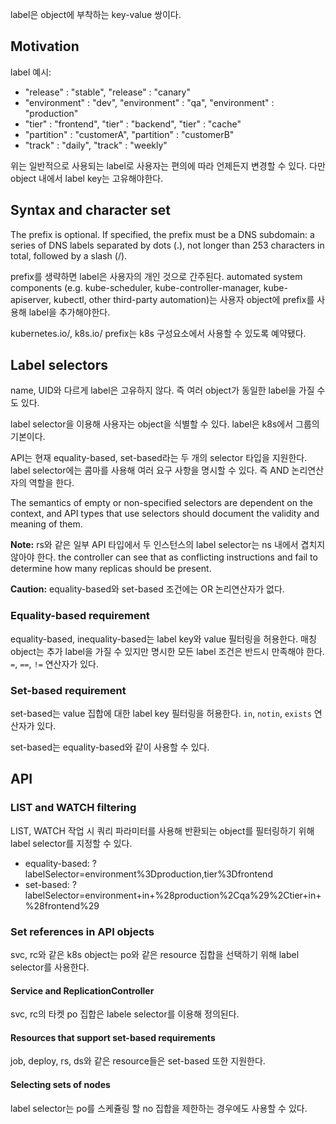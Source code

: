 label은 object에 부착하는 key-value 쌍이다.

## Motivation
label 예시:

- "release" : "stable", "release" : "canary"
- "environment" : "dev", "environment" : "qa", "environment" : "production"
- "tier" : "frontend", "tier" : "backend", "tier" : "cache"
- "partition" : "customerA", "partition" : "customerB"
- "track" : "daily", "track" : "weekly"

위는 일반적으로 사용되는 label로 사용자는 편의에 따라 언제든지 변경할 수 있다. 다만 object 내에서 label key는 고유해야한다.

## Syntax and character set
The prefix is optional. If specified, the prefix must be a DNS subdomain: a series of DNS labels separated by dots (.), not longer than 253 characters in total, followed by a slash (/).

prefix를 생략하면 label은 사용자의 개인 것으로 간주된다. automated system components (e.g. kube-scheduler, kube-controller-manager, kube-apiserver, kubectl, other third-party automation)는 사용자 object에 prefix를 사용해 label을 추가해야한다.

kubernetes.io/, k8s.io/ prefix는 k8s 구성요소에서 사용할 수 있도록 예약됐다. 

## Label selectors
name, UID와 다르게 label은 고유하지 않다. 즉 여러 object가 동일한 label을 가질 수도 있다.

label selector을 이용해 사용자는 object을 식별할 수 있다. label은 k8s에서 그룹의 기본이다.

API는 현재 equality-based, set-based라는 두 개의 selector 타입을 지원한다. label selector에는 콤마를 사용해 여러 요구 사항을 명시할 수 있다. 즉 AND 논리연산자의 역할을 한다.

The semantics of empty or non-specified selectors are dependent on the context, and API types that use selectors should document the validity and meaning of them.

**Note:** rs와 같은 일부 API 타입에서 두 인스턴스의 label selector는 ns 내에서 겹치지 않아야 한다. the controller can see that as conflicting instructions and fail to determine how many replicas should be present.

**Caution:** equality-based와 set-based 조건에는 OR 논리연산자가 없다.

### Equality-based requirement
equality-based, inequality-based는 label key와 value 필터링을 허용한다. 매칭 object는 추가 label을 가질 수 있지만 명시한 모든 label 조건은 반드시 만족해야 한다. `=`, `==`, `!=` 연산자가 있다.

### Set-based requirement
set-based는 value 집합에 대한 label key 필터링을 허용한다. `in`, `notin`, `exists` 연산자가 있다.

set-based는 equality-based와 같이 사용할 수 있다.

## API
### LIST and WATCH filtering
LIST, WATCH 작업 시 쿼리 파라미터를 사용해 반환되는 object를 필터링하기 위해 label selector를 지정할 수 있다.

- equality-based: ?labelSelector=environment%3Dproduction,tier%3Dfrontend
- set-based: ?labelSelector=environment+in+%28production%2Cqa%29%2Ctier+in+%28frontend%29

### Set references in API objects
svc, rc와 같은 k8s object는 po와 같은 resource 집합을 선택하기 위해 label selector를 사용한다.

#### Service and ReplicationController
svc, rc의 타켓 po 집합은 labele selector를 이용해 정의된다.

#### Resources that support set-based requirements
job, deploy, rs, ds와 같은 resource들은 set-based 또한 지원한다.

#### Selecting sets of nodes
label selector는 po를 스케쥴링 할 no 집합을 제한하는 경우에도 사용할 수 있다.